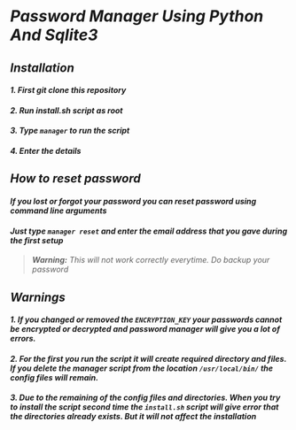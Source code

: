 # _Password Manager Using Python And Sqlite3_

## _**Installation**_

#### _1. First git clone this repository_
#### _2. Run install.sh script as root_
#### _3. Type `manager` to run the script_
#### _4. Enter the details_

## _**How to reset password**_
#### _If you lost or forgot your password you can reset password using command line arguments_
#### _Just type `manager reset` and enter the email address that you gave during the first setup_
>_**Warning:** This will not work correctly everytime. Do backup your password_ 

## _**Warnings**_
#### _**1. If you changed or removed the `ENCRYPTION_KEY` your passwords cannot be encrypted or decrypted and password manager will give you a lot of errors.**_
#### _**2. For the first you run the script it will create required directory and files. If you delete the manager script from the location `/usr/local/bin/` the config files will remain.**_
#### _**3. Due to the remaining of the config files and directories. When you try to install the script second time the `install.sh` script will give error that the directories already exists. But it will not affect the installation**_


